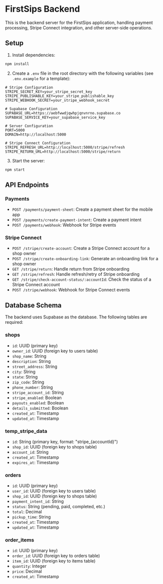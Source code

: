 # FirstSips Backend

This is the backend server for the FirstSips application, handling payment processing, Stripe Connect integration, and other server-side operations.

## Setup

1. Install dependencies:
```bash
npm install
```

2. Create a `.env` file in the root directory with the following variables (see `.env.example` for a template):
```
# Stripe Configuration
STRIPE_SECRET_KEY=your_stripe_secret_key
STRIPE_PUBLISHABLE_KEY=your_stripe_publishable_key
STRIPE_WEBHOOK_SECRET=your_stripe_webhook_secret

# Supabase Configuration
SUPABASE_URL=https://aebfwwdjqwhpjqnvnrno.supabase.co
SUPABASE_SERVICE_KEY=your_supabase_service_key

# Server Configuration
PORT=5000
DOMAIN=http://localhost:5000

# Stripe Connect Configuration
STRIPE_REFRESH_URL=http://localhost:5000/stripe/refresh
STRIPE_RETURN_URL=http://localhost:5000/stripe/return
```

3. Start the server:
```bash
npm start
```

## API Endpoints

### Payments

- `POST /payments/payment-sheet`: Create a payment sheet for the mobile app
- `POST /payments/create-payment-intent`: Create a payment intent
- `POST /payments/webhook`: Webhook for Stripe events

### Stripe Connect

- `POST /stripe/create-account`: Create a Stripe Connect account for a shop owner
- `POST /stripe/create-onboarding-link`: Generate an onboarding link for a shop owner
- `GET /stripe/return`: Handle return from Stripe onboarding
- `GET /stripe/refresh`: Handle refresh/retry of Stripe onboarding
- `GET /stripe/check-account-status/:accountId`: Check the status of a Stripe Connect account
- `POST /stripe/webhook`: Webhook for Stripe Connect events

## Database Schema

The backend uses Supabase as the database. The following tables are required:

### shops
- `id`: UUID (primary key)
- `owner_id`: UUID (foreign key to users table)
- `shop_name`: String
- `description`: String
- `street_address`: String
- `city`: String
- `state`: String
- `zip_code`: String
- `phone_number`: String
- `stripe_account_id`: String
- `stripe_enabled`: Boolean
- `payouts_enabled`: Boolean
- `details_submitted`: Boolean
- `created_at`: Timestamp
- `updated_at`: Timestamp

### temp_stripe_data
- `id`: String (primary key, format: "stripe_{accountId}")
- `shop_id`: UUID (foreign key to shops table)
- `account_id`: String
- `created_at`: Timestamp
- `expires_at`: Timestamp

### orders
- `id`: UUID (primary key)
- `user_id`: UUID (foreign key to users table)
- `shop_id`: UUID (foreign key to shops table)
- `payment_intent_id`: String
- `status`: String (pending, paid, completed, etc.)
- `total`: Decimal
- `pickup_time`: String
- `created_at`: Timestamp
- `updated_at`: Timestamp

### order_items
- `id`: UUID (primary key)
- `order_id`: UUID (foreign key to orders table)
- `item_id`: UUID (foreign key to items table)
- `quantity`: Integer
- `price`: Decimal
- `created_at`: Timestamp

